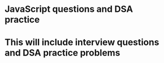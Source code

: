 # JavaScript questions and DSA practice
# This will include interview questions and DSA practice problems